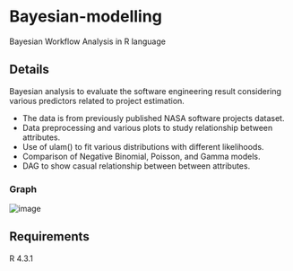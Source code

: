 # Bayesian-modelling
Bayesian Workflow Analysis in R language 

## Details
Bayesian analysis to evaluate the software engineering result considering various predictors related to project estimation. 

* The data is from previously published NASA software projects dataset. 
* Data preprocessing and various plots to study relationship between attributes.
* Use of ulam() to fit various distributions with different likelihoods.
* Comparison of Negative Binomial, Poisson, and Gamma models.
* DAG to show casual relationship between between attributes.

### Graph
![image](https://github.com/Anuinder/Bayesian-modelling/assets/15037299/90c8d5e0-74be-4849-b4f8-57a459ace007)


## Requirements
R 4.3.1

